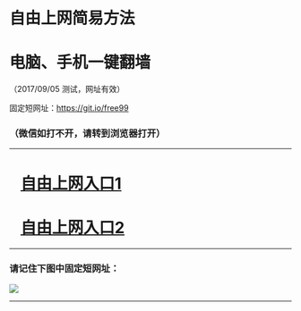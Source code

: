 ﻿# 自由上网简易方法

# 电脑、手机一键翻墙

（2017/09/05 测试，网址有效）

固定短网址：https://git.io/free99

### （微信如打不开，请转到浏览器打开）


***





# &nbsp;&nbsp; <a href="http://ft561425696.fwq-tz1001.xyz/fwqtz01.html?t=09050013691 " target="_blank">自由上网入口1</a>
# &nbsp;&nbsp; <a href="http://ft117032159.fwq-tz1002.xyz/fwqtz02.html?t=090500113904 " target="_blank">自由上网入口2</a>
***

### 请记住下图中固定短网址：

<img src="https://s3-us-west-2.amazonaws.com/fwq-1001/yjfq-20170905okok.png" /> 


***

